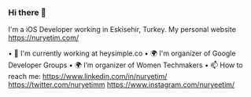 ### Hi there 👋


I'm a iOS Developer working in Eskisehir, Turkey.
My personal website https://nuryetim.com/


• 🏢 I'm currently working at heysimple.co
• 🌍 I'm organizer of Google Developer Groups
• 🌍 I’m organizer of Women Techmakers
• 📫 How to reach me: 
https://www.linkedin.com/in/nuryetim/
https://twitter.com/nuryetimm
https://www.instagram.com/nuryeetim/



